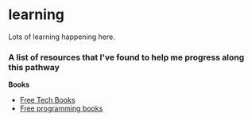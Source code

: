 # learning
Lots of learning happening here.

<h3>A list of resources that I've found to help me progress along this pathway</h3>

<b>Books</b>

<ul>
  <li>
  <a href="http://www.freetechbooks.com/">Free Tech Books</a>
  </li>
  <li>
  <a href="https://github.com/EbookFoundation/free-programming-books/blob/master/README.md">Free programming books</a>
 </li>
 </ul>